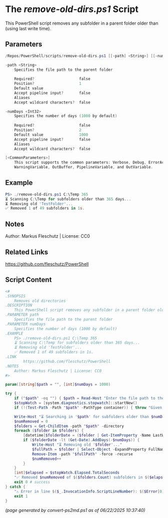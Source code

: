 The *remove-old-dirs.ps1* Script
===========================

This PowerShell script removes any subfolder in a parent folder older than <numDays> (using last write time).

Parameters
----------
```powershell
/Repos/PowerShell/scripts/remove-old-dirs.ps1 [[-path] <String>] [[-numDays] <Int32>] [<CommonParameters>]

-path <String>
    Specifies the file path to the parent folder
    
    Required?                    false
    Position?                    1
    Default value                
    Accept pipeline input?       false
    Aliases                      
    Accept wildcard characters?  false

-numDays <Int32>
    Specifies the number of days (1000 by default)
    
    Required?                    false
    Position?                    2
    Default value                1000
    Accept pipeline input?       false
    Aliases                      
    Accept wildcard characters?  false

[<CommonParameters>]
    This script supports the common parameters: Verbose, Debug, ErrorAction, ErrorVariable, WarningAction, 
    WarningVariable, OutBuffer, PipelineVariable, and OutVariable.
```

Example
-------
```powershell
PS> ./remove-old-dirs.ps1 C:\Temp 365
⏳ Scanning C:\Temp for subfolders older than 365 days...
⏳ Removing old 'TestFolder'...
✅ Removed 1 of 49 subfolders in 1s.

```

Notes
-----
Author: Markus Fleschutz | License: CC0

Related Links
-------------
https://github.com/fleschutz/PowerShell

Script Content
--------------
```powershell
<#
.SYNOPSIS
	Removes old directories
.DESCRIPTION
	This PowerShell script removes any subfolder in a parent folder older than <numDays> (using last write time).
.PARAMETER path
	Specifies the file path to the parent folder
.PARAMETER numDays
	Specifies the number of days (1000 by default)
.EXAMPLE
	PS> ./remove-old-dirs.ps1 C:\Temp 365
	⏳ Scanning C:\Temp for subfolders older than 365 days...
	⏳ Removing old 'TestFolder'...
	✅ Removed 1 of 49 subfolders in 1s.
.LINK
        https://github.com/fleschutz/PowerShell
.NOTES
	Author: Markus Fleschutz | License: CC0
#>

param([string]$path = "", [int]$numDays = 1000)

try {
	if ("$path" -eq "") { $path = Read-Host "Enter the file path to the parent folder" }
	$stopWatch = [system.diagnostics.stopwatch]::startNew()
	if (!(Test-Path -Path "$path" -PathType container)) { throw "Given path doesn't exist - enter a valid path, please" }

	Write-Host "⏳ Searching in '$path' for subfolders older than $numDays days..."
	$numRemoved = 0
	$folders = Get-ChildItem -path "$path" -directory
	foreach ($folder in $folders) {
		[datetime]$folderDate = ($folder | Get-ItemProperty -Name LastWriteTime).LastWriteTime
		if ($folderDate -lt (Get-Date).AddDays(-$numDays)) {
			Write-Host "⏳ Removing old '$folder'..."
			$fullPath = $folder | Select-Object -ExpandProperty FullName
			Remove-Item -path "$fullPath" -force -recurse
			$numRemoved++
		}
	}
	[int]$elapsed = $stopWatch.Elapsed.TotalSeconds
	"✅ Removed $numRemoved of $($folders.Count) subfolders in $($elapsed)s."
	exit 0 # success
} catch {
	"⚠️ Error in line $($_.InvocationInfo.ScriptLineNumber): $($Error[0])"
	exit 1
}
```

*(page generated by convert-ps2md.ps1 as of 06/22/2025 10:37:40)*
